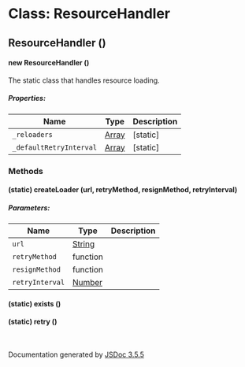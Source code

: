# Class: ResourceHandler

## ResourceHandler ()

#### new ResourceHandler ()

The static class that handles resource loading.

##### Properties:

| Name | Type | Description |
| --- | --- | --- |
| `_reloaders` | [Array](Array.md) | [static] |
| `_defaultRetryInterval` | [Array](Array.md) | [static] |

<dl>
</dl>

### Methods

#### (static) createLoader (url, retryMethod, resignMethod, retryInterval)

##### Parameters:

| Name | Type | Description |
| --- | --- | --- |
| `url` | [String](String.md) |  |
| `retryMethod` | function |  |
| `resignMethod` | function |  |
| `retryInterval` | [Number](Number.md) |  |

<dl>
</dl>

#### (static) exists ()

<dl>
</dl>

#### (static) retry ()

<dl>
</dl>
 <br>

  Documentation generated by [JSDoc 3.5.5](https://github.com/jsdoc3/jsdoc)
